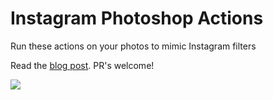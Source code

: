 # Instagram Photoshop Actions
Run these actions on your photos to mimic Instagram filters

Read the [blog post](http://dbox.tumblr.com/post/5426249009/instagram-filters-as-photoshop-actions). PR's welcome!

<img src="http://68.media.tumblr.com/tumblr_ll78p0asVU1qz7n3v.png">
